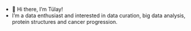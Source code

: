 - 👋 Hi there, I’m Tülay!
- I’m a data enthusiast and interested in data curation, big data analysis, protein structures and cancer progression.

<!---
KarakulakTulay/KarakulakTulay is a ✨ special ✨ repository because its `README.md` (this file) appears on your GitHub profile.
You can click the Preview link to take a look at your changes.
--->
